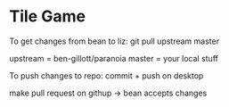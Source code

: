 # Tile Game


To get changes from bean to liz:
git pull upstream master

upstream = ben-gillott/paranoia
master = your local stuff


To push changes to repo:
commit + push on desktop


make pull request on githup -> bean accepts changes
